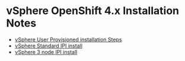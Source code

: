 # vSphere OpenShift 4.x Installation Notes

* [vSphere User Provisioned installation Steps](vsphere-upi-installation.md)
* [vSphere Standard IPI install](vmware-standard-ipi-install.md)
* [vSphere 3 node IPI install](vmware-3-node-ipi-install.md)